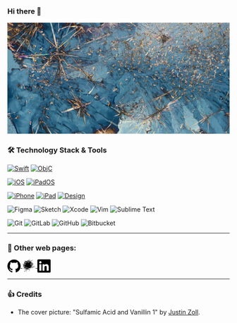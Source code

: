 ### Hi there 👋

[![MasterHead](https://github.com/elena-lemeshko/elena-lemeshko/blob/main/Assets/Backgrounds/Sulfamic_Acid_and_Vanillin_1.jpeg)](https://github.com/elena-lemeshko/)

### :hammer_and_wrench: Technology Stack & Tools
[![Swift](https://img.shields.io/badge/Language-Swift_v.2+-<COLOR>.svg)](https://shields.io/)
[![ObjC](https://img.shields.io/badge/Language-Objective--C-<COLOR>.svg)](https://shields.io/)

[![iOS](https://img.shields.io/badge/OS-iOS_v.6+-<COLOR>.svg)](https://shields.io/)
[![iPadOS](https://img.shields.io/badge/OS-iPadOS_v.13+-<COLOR>.svg)](https://shields.io/)

[![iPhone](https://img.shields.io/badge/Device-iPhone-<COLOR>.svg)](https://shields.io/)
[![iPad](https://img.shields.io/badge/Device-iPad-<COLOR>.svg)](https://shields.io/)
[![Design](https://img.shields.io/badge/Design-Universal_application-<COLOR>.svg)](https://shields.io/)

<img alt="Figma" src="https://img.shields.io/badge/figma-%23F24E1E.svg?style=flat&logo=figma&logoColor=white"/> <img alt="Sketch" src="https://img.shields.io/badge/Sketch-F7B500?style=flat&logo=Sketch&logoColor=white"/>
<img alt="Xcode" src="https://img.shields.io/badge/Xcode-007ACC?style=flat&logo=Xcode&logoColor=white"/> <img alt="Vim" src="https://img.shields.io/badge/VIM-%2311AB00.svg?style=flat&logo=vim&logoColor=white"/> <img alt="Sublime Text" src="https://img.shields.io/badge/sublime_text-%23575757.svg?style=flat&logo=sublime-text&logoColor=important"/>

<img alt="Git" src="https://img.shields.io/badge/git-%23F05033.svg?style=flat&logo=git&logoColor=white"/> <img alt="GitLab" src="https://img.shields.io/badge/gitlab-%23181717.svg?style=flat&logo=gitlab&logoColor=white"/> <img alt="GitHub" src="https://img.shields.io/badge/github-%23121011.svg?style=flat&logo=github&logoColor=white"/>  <img alt="Bitbucket" src="https://img.shields.io/badge/bitbucket-%230047B3.svg?style=flat&logo=bitbucket&logoColor=white"/>

---

### :link: Other web pages:

<p align="left">
  <a href="https://gist.github.com/elena-lemeshko" target="blank" title="My GitHub Gist" >
  <img style="vertical-align:middle" src="https://github.com/elena-lemeshko/elena-lemeshko/blob/main/Assets/SocialMedia/github.svg" alt="" height="30" />
  </a>
  <a href="https://career.habr.com/elena-more-po-koleno/" target="blank" title="My Career Habr" >
  <img style="vertical-align:middle" src="https://github.com/elena-lemeshko/elena-lemeshko/blob/main/Assets/SocialMedia/habr.svg" alt="" height="30" />
  </a>
  <a href="https://www.linkedin.com/in/elena-lemeshko-558836a2/" target="blank" title="My LinkedIn" >
  <img style="vertical-align:middle" src="https://github.com/elena-lemeshko/elena-lemeshko/blob/main/Assets/SocialMedia/linkedin.svg" alt="" height="30" />
  </a>
</p>

---

### :thumbsup: Credits

- The cover picture: "Sulfamic Acid and Vanillin 1" by [Justin Zoll](http://www.justinzoll.com/).
